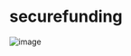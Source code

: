 # securefunding

![image](https://user-images.githubusercontent.com/65086191/207539276-41702336-1d04-44c8-9068-8e78e47cad09.png)

